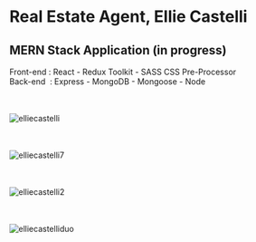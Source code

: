<h1>Real Estate Agent, Ellie Castelli</h1>

<h2>MERN Stack Application (in progress)</h2>
Front-end : React - Redux Toolkit - SASS CSS Pre-Processor<br>
Back-end&nbsp;  : Express - MongoDB - Mongoose - Node<br><br><br>



![elliecastelli](https://user-images.githubusercontent.com/38325801/191253814-a1d8fedf-34ec-4ef7-b1f5-e4967cbac0b4.png)<br><br><br>

![elliecastelli7](https://user-images.githubusercontent.com/38325801/191249351-35275d9d-52e1-4dc7-8aef-9cfde311ca6a.png)<br><br><br>

![elliecastelli2](https://user-images.githubusercontent.com/38325801/191249369-a7a573c0-9543-4e2f-88cd-fe1dc73b1f53.png)<br><br><br>

![elliecastelliduo](https://user-images.githubusercontent.com/38325801/191250095-74bb1d1e-f44e-4e24-9ae3-2307bda7aada.png)<br><br><br>